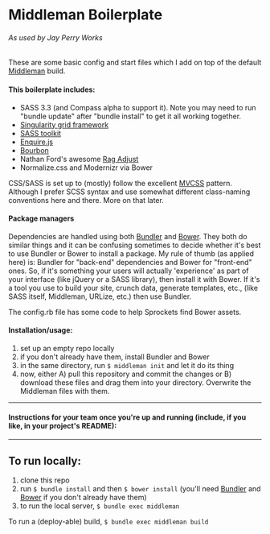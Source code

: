 # Middleman Boilerplate
###### As used by Jay Perry Works

These are some basic config and start files which I add on top of the default [Middleman](http://middlemanapp.com) build. 

#### This boilerplate includes:

- SASS 3.3 (and Compass alpha to support it). Note you may need to run "bundle update" after "bundle install" to get it all working together.
- [Singularity grid framework](https://github.com/Team-Sass/Singularity)
- [SASS toolkit](https://github.com/Team-Sass/toolkit)
- [Enquire.js](http://wicky.nillia.ms/enquire.js/)
- [Bourbon](http://bourbon.io)
- Nathan Ford's awesome [Rag Adjust](https://github.com/nathanford/ragadjust)
- Normalize.css and Modernizr via Bower

CSS/SASS is set up to (mostly) follow the excellent [MVCSS](http://mvcss.github.io) pattern. Although I prefer SCSS syntax and use somewhat different class-naming conventions here and there. More on that later.

#### Package managers

Dependencies are handled using both [Bundler](http://bundler.io) and [Bower](http://bower.io). They both do similar things and it can be confusing sometimes to decide whether it's best to use Bundler or Bower to install a package. My rule of thumb (as applied here) is: Bundler for "back-end" dependencies and Bower for "front-end" ones. So, if it's something your users will actually 'experience' as part of your interface (like jQuery or a SASS library), then install it with Bower. If it's a tool you use to build your site, crunch data, generate templates, etc., (like SASS itself, Middleman, URLize, etc.) then use Bundler.

The config.rb file has some code to help Sprockets find Bower assets.


#### Installation/usage:

1. set up an empty repo locally
2. if you don't already have them, install Bundler and Bower
2. in the same directory, run `$ middleman init` and let it do its thing
3. now, either A) pull this repository and commit the changes or B) download these files and drag them into your directory. Overwrite the Middleman files with them.

----

#### Instructions for your team once you're up and running (include, if you like, in your project's README):

----

## To run locally:

1. clone this repo
2. run `$ bundle install` and then `$ bower install` (you'll need [Bundler](http://bundler.io) and [Bower](http://bower.io) if you don't already have them)
3. to run the local server, `$ bundle exec middleman`

To run a (deploy-able) build, `$ bundle exec middleman build`
